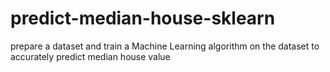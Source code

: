 # predict-median-house-sklearn
prepare a dataset and train a Machine Learning algorithm on the dataset to accurately predict median house value
